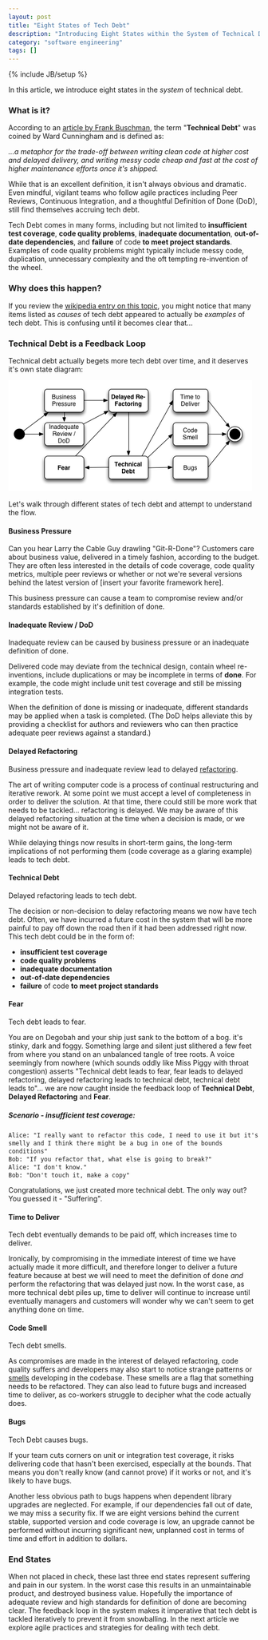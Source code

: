 ```yaml
---
layout: post
title: "Eight States of Tech Debt"
description: "Introducing Eight States within the System of Technical Debt in Software Engineering."
category: "software engineering"
tags: []
---
```

{% include JB/setup %}

In this article, we introduce eight states in the *system* of technical debt.

### What is it?

According to an [article by Frank Buschman](http://www.computer.org/portal/web/computingnow/1211/whatsnew/software), the term "**Technical Debt**" was coined by Ward Cunningham and is defined as:

*…a metaphor for the trade-off between writing clean code at higher cost and delayed delivery, and writing messy code cheap and fast at the cost of higher maintenance efforts once it's shipped.*

While that is an excellent definition, it isn't always obvious and dramatic. Even mindful, vigilant teams who follow agile practices including Peer Reviews, Continuous Integration, and a thoughtful Definition of Done (DoD), still find themselves accruing tech debt.

Tech Debt comes in many forms, including but not limited to **insufficient test coverage**, **code quality problems**, **inadequate documentation**, **out-of-date dependencies**, and **failure** of code **to meet project standards**. Examples of code quality problems might typically include messy code, duplication, unnecessary complexity and the oft tempting re-invention of the wheel.


### Why does this happen?

If you review the [wikipedia entry on this topic](http://en.wikipedia.org/wiki/Technical_debt), you might notice that many items listed as *causes* of tech debt appeared to actually be *examples* of tech debt. This is confusing until it becomes clear that… 


### Technical Debt is a Feedback Loop

Technical debt actually begets more tech debt over time, and it deserves it's own state diagram: 

![image](/assets/posts/2014-03-06-managing-tech-debt/techdebt-state.png)

Let's walk through different states of tech debt and attempt to understand the flow.

#### Business Pressure

Can you hear Larry the Cable Guy drawling "Git-R-Done"? Customers care about business value, delivered in a timely fashion, according to the budget. They are often less interested in the details of code coverage, code quality metrics, multiple peer reviews or whether or not we're several versions behind the latest version of [insert your favorite framework here]. 

This business pressure can cause a team to compromise review and/or standards established by it's definition of done. 

#### Inadequate Review / DoD

Inadequate review can be caused by business pressure or an inadequate definition of done.     

Delivered code may deviate from the technical design, contain wheel re-inventions, include duplications or may be incomplete in terms of **done**. For example, the code might include unit test coverage and still be missing integration tests. 

When the definition of done is missing or inadequate, different standards may be applied when a task is completed. (The DoD helps alleviate this by providing a checklist for authors and reviewers who can then practice adequate peer reviews against a standard.)

#### Delayed Refactoring

Business pressure and inadequate review lead to delayed [refactoring](http://en.wikipedia.org/wiki/Code_refactoring). 

The art of writing computer code is a process of continual restructuring and iterative rework. At some point we must accept a level of completeness in order to deliver the solution. At that time, there could still be more work that needs to be tackled… refactoring is delayed. We may be aware of this delayed refactoring situation at the time when a decision is made, or we might not be aware of it. 

While delaying things now results in short-term gains, the long-term implications of not performing them (code coverage as a glaring example) leads to tech debt.

#### Technical Debt

Delayed refactoring leads to tech debt.

The decision or non-decision to delay refactoring means we now have tech debt. Often, we have incurred a future cost in the system that will be more painful to pay off down the road then if it had been addressed right now. This tech debt could be in the form of:

* **insufficient test coverage**
* **code quality problems**
* **inadequate documentation**
* **out-of-date dependencies**
* **failure** of code **to meet project standards**

#### Fear

Tech debt leads to fear.

You are on Degobah and your ship just sank to the bottom of a bog. it's stinky, dark and foggy. Something large and silent just slithered a few feet from where you stand on an unbalanced tangle of tree roots. A voice seemingly from nowhere (which sounds oddly like Miss Piggy with throat congestion) asserts "Technical debt leads to fear, fear leads to delayed refactoring, delayed refactoring leads to technical debt, technical debt leads to"… we are now caught inside the feedback loop of **Technical Debt**, **Delayed Refactoring** and **Fear**.

##### Scenario - insufficient test coverage:

```
Alice: "I really want to refactor this code, I need to use it but it's smelly and I think there might be a bug in one of the bounds conditions"
Bob: "If you refactor that, what else is going to break?"
Alice: "I don't know."
Bob: "Don't touch it, make a copy"
```

Congratulations, we just created more technical debt. The only way out? You guessed it - "Suffering".

#### Time to Deliver

Tech debt eventually demands to be paid off, which increases time to deliver.

Ironically, by compromising in the immediate interest of time we have actually made it more difficult, and therefore longer to deliver a future feature because at best we will need to meet the definition of done *and* perform the refactoring that was delayed just now. In the worst case, as more technical debt piles up, time to deliver will continue to increase until eventually managers and customers will wonder why we can't seem to get anything done on time.   

#### Code Smell

Tech debt smells.

As compromises are made in the interest of delayed refactoring, code quality suffers and developers may also start to notice strange patterns or [smells](http://en.wikipedia.org/wiki/Code_smell) developing in the codebase. These smells are a flag that something needs to be refactored. They can also lead to future bugs and increased time to deliver, as co-workers struggle to decipher what the code actually does.

#### Bugs

Tech Debt causes bugs.

If your team cuts corners on unit or integration test coverage, it risks delivering code that hasn't been exercised, especially at the bounds. That means you don't really know (and cannot prove) if it works or not, and it's likely to have bugs. 

Another less obvious path to bugs happens when dependent library upgrades are neglected. For example, if our dependencies fall out of date, we may miss a security fix. If we are eight versions behind the current stable, supported version and code coverage is low, an upgrade cannot be performed without incurring significant new, unplanned cost in terms of time and effort in addition to dollars.     

### End States

When not placed in check, these last three end states represent suffering and pain in our system. In the worst case this results in an unmaintainable product, and destroyed business value. Hopefully the importance of adequate review and high standards for definition of done are becoming clear. The feedback loop in the system makes it imperative that tech debt is tackled iteratively to prevent it from snowballing. In the next article we explore agile practices and strategies for dealing with tech debt.

    
        